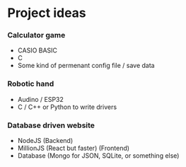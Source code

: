 # Project ideas

### Calculator game
- CASIO BASIC
- C
- Some kind of permenant config file / save data

### Robotic hand
- Audino / ESP32
- C / C++ or Python to write drivers

### Database driven website
- NodeJS (Backend)
- MillionJS (React but faster) (Frontend)
- Database (Mongo for JSON, SQLite, or something else)



